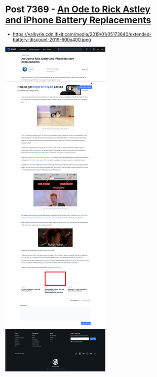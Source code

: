 # Post 7369 - [An Ode to Rick Astley and iPhone Battery Replacements](https://www.ifixit.com/News/7369/battery-replacements)

- https://valkyrie.cdn.ifixit.com/media/2019/01/05173640/extended-battery-discount-2019-600x400.jpeg

![screencap](screenshots/3ceb85d1-b182-4070-a0a4-b1732e8344ec.png)
